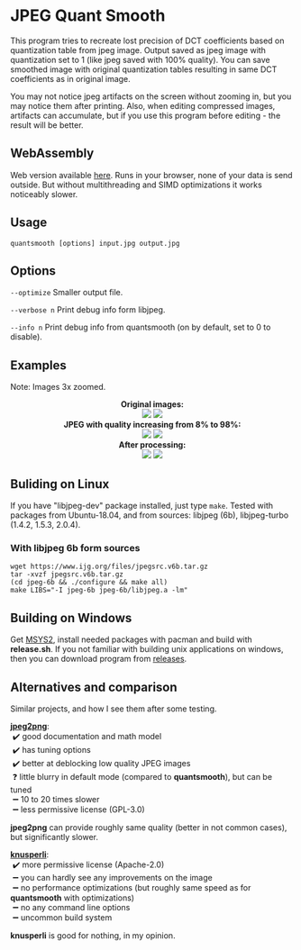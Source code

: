 # JPEG Quant Smooth

This program tries to recreate lost precision of DCT coefficients based on quantization table from jpeg image.
Output saved as jpeg image with quantization set to 1 (like jpeg saved with 100% quality). You can save smoothed image with original quantization tables resulting in same DCT coefficients as in original image.

You may not notice jpeg artifacts on the screen without zooming in, but you may notice them after printing. Also, when editing compressed images, artifacts can accumulate, but if you use this program before editing - the result will be better.

## WebAssembly

Web version available [here](https://ilyakurdyukov.github.io/jpeg-quantsmooth/).
Runs in your browser, none of your data is send outside.
But without multithreading and SIMD optimizations it works noticeably slower.

## Usage

`quantsmooth [options] input.jpg output.jpg`

## Options
`--optimize`
Smaller output file.

`--verbose n`
Print debug info form libjpeg.

`--info n`
Print debug info from quantsmooth (on by default, set to 0 to disable).


## Examples
Note: Images 3x zoomed.
<p align="center"><b>
Original images:<br>
<img src="https://ilyakurdyukov.github.io/jpeg-quantsmooth/images/text_orig.png"> <img src="https://ilyakurdyukov.github.io/jpeg-quantsmooth/images/lena_orig.png"><br>
JPEG with quality increasing from 8% to 98%:<br>
<img src="https://ilyakurdyukov.github.io/jpeg-quantsmooth/images/text_jpg.png"> <img src="https://ilyakurdyukov.github.io/jpeg-quantsmooth/images/lena_jpg.png"><br>
After processing:<br>
<img src="https://ilyakurdyukov.github.io/jpeg-quantsmooth/images/text_new.png"> <img src="https://ilyakurdyukov.github.io/jpeg-quantsmooth/images/lena_new.png"><br>
</b></p>

## Buliding on Linux

If you have "libjpeg-dev" package installed, just type `make`.
Tested with packages from Ubuntu-18.04, and from sources: libjpeg (6b), libjpeg-turbo (1.4.2, 1.5.3, 2.0.4).

### With libjpeg 6b form sources
```
wget https://www.ijg.org/files/jpegsrc.v6b.tar.gz
tar -xvzf jpegsrc.v6b.tar.gz
(cd jpeg-6b && ./configure && make all)
make LIBS="-I jpeg-6b jpeg-6b/libjpeg.a -lm"
```

## Building on Windows
Get [MSYS2](https://www.msys2.org/), install needed packages with pacman and build with __release.sh__.
If you not familiar with building unix applications on windows, then you can download program from [releases](https://github.com/ilyakurdyukov/jpeg-quantsmooth/releases).

## Alternatives and comparison

Similar projects, and how I see them after some testing.

<p>
<a href="https://github.com/victorvde/jpeg2png"><b>jpeg2png</b></a>:<br>
&nbsp;✔️ good documentation and math model<br>
&nbsp;✔️ has tuning options<br>
&nbsp;✔️ better at deblocking low quality JPEG images<br>
&nbsp;❓ little blurry in default mode (compared to <b>quantsmooth</b>), but can be tuned<br>
&nbsp;➖ 10 to 20 times slower<br>
&nbsp;➖ less permissive license (GPL-3.0)<br>
</p>

**jpeg2png** can provide roughly same quality (better in not common cases), but significantly slower.

<p>
<a href="https://github.com/google/knusperli"><b>knusperli</b></a>:<br>
&nbsp;✔️ more permissive license (Apache-2.0)<br>
&nbsp;➖ you can hardly see any improvements on the image<br>
&nbsp;➖ no performance optimizations (but roughly same speed as for <b>quantsmooth</b> with optimizations)<br>
&nbsp;➖ no any command line options<br>
&nbsp;➖ uncommon build system<br>
</p>

**knusperli** is good for nothing, in my opinion.
